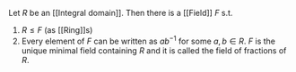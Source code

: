 Let $R$ be an [[Integral domain]].
Then there is a [[Field]] $F$ s.t. 
1. $R\leq F$ (as [[Ring]]s)
2. Every element of $F$ can be written as $ab^{-1}$ for some $a,b\in R$. 
$F$ is the unique minimal field containing $R$
and it is called the field of fractions of $R$.
